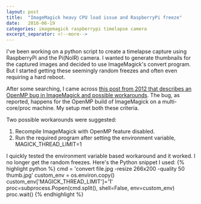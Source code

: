 ```yaml
---
layout: post
title:  "ImageMagick heavy CPU load issue and RaspberryPi freeze"
date:   2016-06-19
categories: imagemagick raspberrypi timelapse camera
excerpt_separator: <!--more-->
---
```

I've been working on a python script to create a timelapse capture using RaspberryPi and the Pi(NoIR) camera.
I wanted to generate thumbnails for the captured images and decided to use ImageMagick's convert program.
But I started getting these seemingly random freezes and often even requiring a hard reboot.
<!--more-->
After some searching, I came across [this post from 2012 that describes an OpenMP bug in ImageMagick and possible workarounds](http://www.azanweb.com/en/high-cpu-load-when-converting-images-with-imagemagick/).
The bug, as reported, happens for the OpenMP build of ImageMagick on a multi-core/proc machine. My setup met both these criteria.

Two possible workarounds were suggested:

1. Recompile ImageMagick with OpenMP feature disabled.
2. Run the required program after setting the environment variable, MAGICK_THREAD_LIMIT=1

I quickly tested the environment variable based workaround and it worked. I no longer get the random freezes.
Here's the Python snippet I used:
{% highlight python %}
  cmd = 'convert file.jpg -resize 266x200 -quality 50 thumb.jpg'
  custom_env = os.environ.copy()
  custom_env['MAGICK_THREAD_LIMIT']='1'
  proc=subprocess.Popen(cmd.split(), shell=False, env=custom_env)
  proc.wait()
{% endhighlight %}
